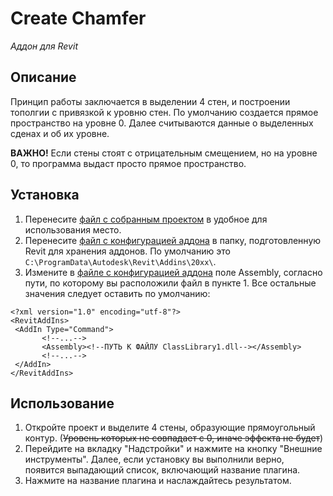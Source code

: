# Create Chamfer
*Аддон для Revit*

## Описание
Принцип работы заключается в выделении 4 стен, и построении тополгии с привязкой к уровню стен.
По умолчанию создается прямое пространство на уровне 0. Далее считываются данные о выделенных сденах и об их уровне.

**ВАЖНО!** Если стены стоят с отрицательным смещением, но на уровне 0, то программа выдаст просто прямое пространство.

## Установка
1. Перенесите [файл с собранным проектом](dll\ClassLibrary1.dll) в удобное для использования место.
2. Перенесите [файл с конфигурацией аддона](xml\AddInManifest.addin) в папку, подготовленную Revit для хранения аддонов. По умолчанию это ```C:\ProgramData\Autodesk\Revit\Addins\20xx\```.
3. Измените в [файле с конфигурацией аддона](xml\AddInManifest.addin) поле Assembly, согласно пути, по которому вы расположили файл в пункте 1. Все остальные значения следует оставить по умолчанию:

```
<?xml version="1.0" encoding="utf-8"?>
<RevitAddIns>
 <AddIn Type="Command">
       <!--...-->
       <Assembly><!--ПУТЬ К ФАЙЛУ ClassLibrary1.dll--></Assembly>
       <!--...-->
 </AddIn>
</RevitAddIns>
```

## Использование 
1. Откройте проект и выделите 4 стены, образующие прямоугольный контур. (~~Уровень которых не совпадает с 0, иначе эффекта не будет~~)
2. Перейдите на вкладку "Надстройки" и нажмите на кнопку "Внешние инструменты". Далее, если установку вы выполнили верно, появится выпадающий список, включающий название плагина.
3. Нажмите на название плагина и наслаждайтесь результатом.